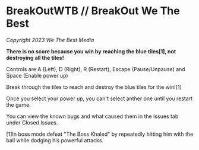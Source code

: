 # BreakOutWTB // BreakOut We The Best
*Copyright 2023 We The Best Media*

**There is no score because you win by reaching the blue tiles[1], not destroying all the tiles!**

Controls are A (Left), D (Right), R (Restart), Escape (Pause/Unpause) and Space (Enable power up)

Break through the tiles to reach and destroy the blue tiles for the win![1]

Once you select your power up, you can't select anther one until you restart the game.

You can view the known bugs and what caused them in the Issues tab under Closed Issues.

[1]In boss mode defeat "The Boss Khaled" by repeatedly hitting him with the ball while dodging his powerful attacks.
